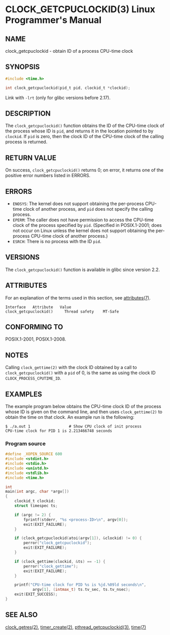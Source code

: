 # CLOCK_GETCPUCLOCKID(3) Linux Programmer's Manual
## NAME
clock_getcpuclockid - obtain ID of a process CPU-time clock
## SYNOPSIS
```c
#include <time.h>

int clock_getcpuclockid(pid_t pid, clockid_t *clockid);
```

Link with `-lrt` (only for glibc versions before 2.17).

## DESCRIPTION
The `clock_getcpuclockid()` function obtains the ID of the CPU-time clock of the process whose ID is `pid`, and returns it in the location pointed to by `clockid`. If `pid` is zero, then the clock ID of the CPU-time clock of the calling process is returned.

## RETURN VALUE
On success, `clock_getcpuclockid()` returns 0; on error, it returns one of the positive error numbers listed in ERRORS.

## ERRORS
- `ENOSYS`: The kernel does not support obtaining the per-process CPU-time clock of another process, and `pid` does not specify the calling process.
- `EPERM`: The caller does not have permission to access the CPU-time clock of the process specified by `pid`. (Specified in POSIX.1-2001; does not occur on Linux unless the kernel does not support obtaining the per-process CPU-time clock of another process.)
- `ESRCH`: There is no process with the ID `pid`.

## VERSIONS
The `clock_getcpuclockid()` function is available in glibc since version 2.2.

## ATTRIBUTES
For an explanation of the terms used in this section, see [attributes(7)](https://man7.org/linux/man-pages/man7/attributes.7).

```
Interface   Attribute   Value
clock_getcpuclockid()     Thread safety    MT-Safe
```

## CONFORMING TO
POSIX.1-2001, POSIX.1-2008.

## NOTES
Calling `clock_gettime(2)` with the clock ID obtained by a call to `clock_getcpuclockid()` with a `pid` of 0, is the same as using the clock ID `CLOCK_PROCESS_CPUTIME_ID`.

## EXAMPLES
The example program below obtains the CPU-time clock ID of the process whose ID is given on the command line, and then uses `clock_gettime(2)` to obtain the time on that clock. An example run is the following:

```shell
$ ./a.out 1                 # Show CPU clock of init process
CPU-time clock for PID 1 is 2.213466748 seconds
```

### Program source
```c
#define _XOPEN_SOURCE 600
#include <stdint.h>
#include <stdio.h>
#include <unistd.h>
#include <stdlib.h>
#include <time.h>

int
main(int argc, char *argv[])
{
    clockid_t clockid;
    struct timespec ts;

    if (argc != 2) {
        fprintf(stderr, "%s <process-ID>\n", argv[0]);
        exit(EXIT_FAILURE);
    }

    if (clock_getcpuclockid(atoi(argv[1]), &clockid) != 0) {
        perror("clock_getcpuclockid");
        exit(EXIT_FAILURE);
    }

    if (clock_gettime(clockid, &ts) == -1) {
        perror("clock_gettime");
        exit(EXIT_FAILURE);
    }

    printf("CPU-time clock for PID %s is %jd.%09ld seconds\n",
            argv[1], (intmax_t) ts.tv_sec, ts.tv_nsec);
    exit(EXIT_SUCCESS);
}
```

## SEE ALSO
[clock_getres(2)](https://man7.org/linux/man-pages/man2/clock_getres.2), [timer_create(2)](https://man7.org/linux/man-pages/man2/timer_create.2), [pthread_getcpuclockid(3)](https://man7.org/linux/man-pages/man3/pthread_getcpuclockid.3), [time(7)](https://man7.org/linux/man-pages/man7/time.7)

